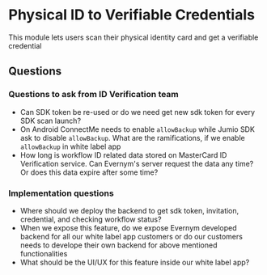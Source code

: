# Physical ID to Verifiable Credentials

This module lets users scan their physical identity card and get a verifiable credential

## Questions

### Questions to ask from ID Verification team

- Can SDK token be re-used or do we need get new sdk token for every SDK scan launch?
- On Android ConnectMe needs to enable `allowBackup` while Jumio SDK ask to disable `allowBackup`. What are the ramifications, if we enable `allowBackup` in white label app
- How long is workflow ID related data stored on MasterCard ID Verification service. Can Evernym's server request the data any time? Or does this data expire after some time?

### Implementation questions

- Where should we deploy the backend to get sdk token, invitation, credential, and checking workflow status?
- When we expose this feature, do we expose Evernym developed backend for all our white label app customers or do our customers needs to develope their own backend for above mentioned functionalities
- What should be the UI/UX for this feature inside our white label app?
